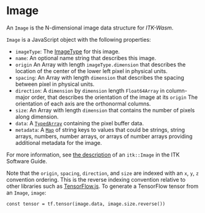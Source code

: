 # Image

An `Image` is the N-dimensional image data structure for *ITK-Wasm*.

`Image` is a JavaScript object with the following properties:

- `imageType`: The [ImageType](/api/ImageType) for this image.
- `name`: An optional name string that describes this image.
- `origin` An Array with length `imageType.dimension` that describes the location of the center of the lower left pixel in physical units.
- `spacing`: An Array with length `dimension` that describes the spacing between pixel in physical units.
- `direction`: A `dimension` by `dimension` length `Float64Array` in column-major order, that describes the orientation of the image at its `origin`  The orientation of each axis are the orthonormal columns.
- `size`: An Array with length `dimension` that contains the number of pixels along dimension.
- `data`: A [`TypedArray`](https://developer.mozilla.org/en-US/docs/Web/JavaScript/Reference/Global_Objects/TypedArray) containing the pixel buffer data.
- `metadata`: A [`Map`](https://developer.mozilla.org/en-US/docs/Web/JavaScript/Reference/Global_Objects/Map) of string keys to values that could be strings, string arrays, numbers, number arrays, or arrays of number arrays providing additional metadata for the image.

For more information, see [the description](https://itk.org/ITKSoftwareGuide/html/Book1/ITKSoftwareGuide-Book1ch4.html#x38-490004.1) of an `itk::Image` in the ITK Software Guide.

Note that the `origin`, `spacing`, `direction`, and `size` are indexed with an `x`, `y`, `z` convention ordering. This is the reverse indexing convention relative to other libraries such as [TensorFlow.js](https://www.tensorflow.org/js). To generate a TensorFlow tensor from an `Image`, `image`:

```
const tensor = tf.tensor(image.data, image.size.reverse())
```